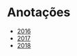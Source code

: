 # Anotações 
   
* [2016](years/2016.md) 
* [2017](years/2017.md)  
* [2018](years/2018.md)     
   
  
    
